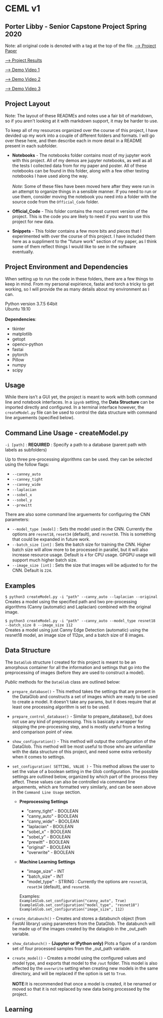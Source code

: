 # CEML v1
## Porter Libby - Senior Capstone Project Spring 2020

Note: all original code is denoted with a tag at the top of the file.
[ --> Project Paper](2020_Paper_Final.pdf)

[ --> Project Results](2020_results.xlsx)

[ --> Demo Video 1](https://www.youtube.com/watch?v=76ho3pDK99I)

[ --> Demo Video 2](https://www.youtube.com/watch?v=VsJWdN05qO4)

[ --> Demo Video 3](https://www.youtube.com/watch?v=RB1hwyvctHE)


## Project Layout

Note: The layout of these READMEs and notes use a fair bit of markdown, so if you aren't looking at it with markdown support, it may be harder to use.

To keep all of my resources organized over the course of this project, I have devided up my work into a couple of different folders and formats. I will go over these here, and then describe each in more detail in a README present in each subfolder.

- **Notebooks** - The notebooks folder contains most of my jupyter work with this project. All of my demos are jupyter notebooks, as well as all the tests I collected data from for my paper and poster. All of these notebooks can be found in this folder, along with a few other testing notebooks I have used along the way. </br></br>*Note*: Some of these files have been moved here after they were run in an attempt to organize things in a sensible manner. If you need to run or use them, consider moving the notebook you need into a folder with the source code from the `Official_Code` folder. 

- **Official_Code** - This folder contains the most current version of the project. This is the code you are likely to need if you want to use this project for new data.

- **Snippets** - This folder contains a few more bits and pieces that I experimented with over the course of this project. I have included them here as a suppliment to the "future work" section of my paper, as I think some of them reflect things I would like to see in the software eventually.

## Project Environment and Dependencies
When setting up to run the code in these folders, there are a few things to keep in mind. From my personal expirience, fastai and torch a tricky to get working, so I will provide the as many details about my environment as I can.

Python version 3.7.5 64bit<br>
Ubuntu 19.10<br><br>
**Dependencies**:
- tkinter
- matplotlib
- getopt
- opencv-python
- fastai
- pytorch
- Pillow
- numpy
- scipy

## Usage
While there isn't a GUI yet, the project is meant to work with both command line and notebook interfaces. In a `ipynb` setting, the **Data Structure** can be imported directly and configured. In a terminal interface however, the `createModel.py` file can be used to control the data structure with command line arguements (specified below).

## Command Line Usage - createModel.py
`-i [path]` : **REQUIRED** : Specify a path to a database (parent path with labels as subfolders)

Up to three pre-processing algorithms can be used. they can be selected using the follow flags:

- `--canney_auto`
- `--canney_tight`
- `--canney_wide`
- `--laplacian`
- `--sobel_x`
- `--sobel_y`
- `--prewitt`

There are also some command line arguements for configuring the CNN parameters:
- `--model_type [model]` : Sets the model used in the CNN. Currently the options are `resnet18`, `reset34` (default), and `resnet50`. This is something that could be expanded in future work. 
- `--batch_size [int]` : Sets the batch size for training the CNN. Higher batch size will allow more to be processed in parallel, but it will also increase resource usage. Default is `4` for CPU usage. GPGPU usage will support much higher batch size.
- `--image_size [int]` : Sets the size that images will be adjusted to for the CNN. Default is `224`.

## Examples
```$ python3 createModel.py -i "path" --canny_auto --laplacian --original```</br>
Creates a model using the specified path and two pre-processing algorithms (Canny (automatic) and Laplacian) combined with the original image.

```$ python3 createModel.py -i "path" --canny_auto --model_type resnet18 --batch_size 8 --image_size 112``` </br>
Creates a model using just Canny Edge Detection (automatic) using the resnet18 model, an image size of 112px, and a batch size of 8 images.

## Data Structure
The `DataGlob` structure I created for this project is meant to be an amorphous container for all the information and settings that go into the preprocessing of images (before they are used to construct a model). 

*Public* methods for the `DataGlob` class are outlined below:

- `prepare_database()` - This method takes the settings that are present in the DataGlob and constructs a set of images which are ready to be used to create a model. It doesn't take any params, but it does require that at least one processing algorithm is set to be used. 

- `prepare_control_database()` - Similar to prepare_database(), but does not use any kind of preprocessing. This is basically a wrapper for skipping the pre-processing step, and is mostly useful from a testing and comparison point of view. 

- `show_configuration()` - This method will output the configuration of the DataGlob. This method will be most useful to those who are unfamiliar with the data structure of this project, and need some extra verbosity when it comes to settings.

- `set_configuration( SETTING, VALUE )` - This method allows the user to set the value of a boolean setting in the Glob configuration. The possible settings are outlined below, organized by which part of the process they affect. These values can also be controlled via command line arguements, which are formatted very similarly, and can be seen above in the `Command Line Usage` section.

  - **Preprocessing Settings**
    - "canny_tight" - BOOLEAN
    - "canny_auto" - BOOLEAN
    - "canny_wide" - BOOLEAN
    - "laplacian" - BOOLEAN
    - "sobel_x" - BOOLEAN
    - "sobel_y" - BOOLEAN
    - "prewitt" - BOOLEAN
    - "original" - BOOLEAN
    - "overwrite" - BOOLEAN
  - **Machine Learning Settings**
    - "image_size" - INT
    - "batch_size" - INT
    - "model_type" - STRING : Currently the options are `resnet18`, `reset34` (default), and `resnet50`.
  
    Examples:<br>
      ```ExampleGlob.set_configuration("canny_auto", True)```    
      ```ExampleGlob.set_configuration("model_type", "resnet18")```   
      ```ExampleGlob.set_configuration("image_size", 112)```   

- `create_databunch()` - Creates and stores a databunch object (from FastAI library) using parameters from the DataGlob. The databunch will be made up of the images created by the dataglob in the _out_path variable.

- `show_databunch()` - **(Jupyter or IPython only)** Plots a figure of a random set of four processed samples from the _out_path variable.

- `create_model()` - Creates a model using the configured values and model type, and exports that model to the `/out` folder. This model is also affected by the `overwrite` setting when creating new models in the same directory, and will be replaced if the option is set to `True`.
</br></br>**NOTE**:It is recommended that once a model is created, it be renamed or moved so that it is not replaced by new data being processed by the project.
## Learning
